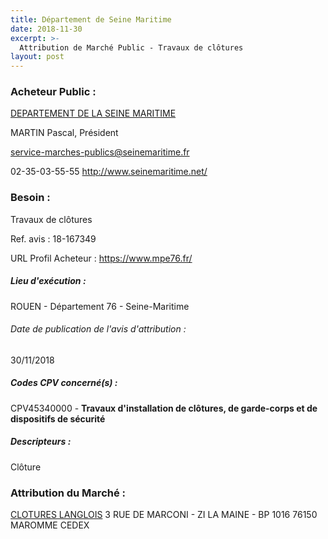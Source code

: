 ```yaml
---
title: Département de Seine Maritime
date: 2018-11-30
excerpt: >-
  Attribution de Marché Public - Travaux de clôtures
layout: post
---
```


### Acheteur Public : 
<a href="/acheteur-137/siren-227605409"> DEPARTEMENT DE LA SEINE MARITIME</a><br/>

MARTIN Pascal, Président

service-marches-publics@seinemaritime.fr

02-35-03-55-55
http://www.seinemaritime.net/
### Besoin :

Travaux de clôtures

Ref. avis : 18-167349

URL Profil Acheteur : https://www.mpe76.fr/

##### Lieu d'exécution :

ROUEN - Département 76 - Seine-Maritime

###### Date de publication de l'avis d'attribution : 
30/11/2018

##### Codes CPV concerné(s) :
CPV45340000 - **Travaux d'installation de clôtures, de garde-corps et de dispositifs de sécurité** <br/>

##### Descripteurs :
Clôture <br/>

### Attribution du Marché :
<a href="/entreprise-573/siren-720501030"> CLOTURES LANGLOIS</a>    3 RUE DE MARCONI - ZI LA MAINE - BP 1016 76150 MAROMME CEDEX <br/>
